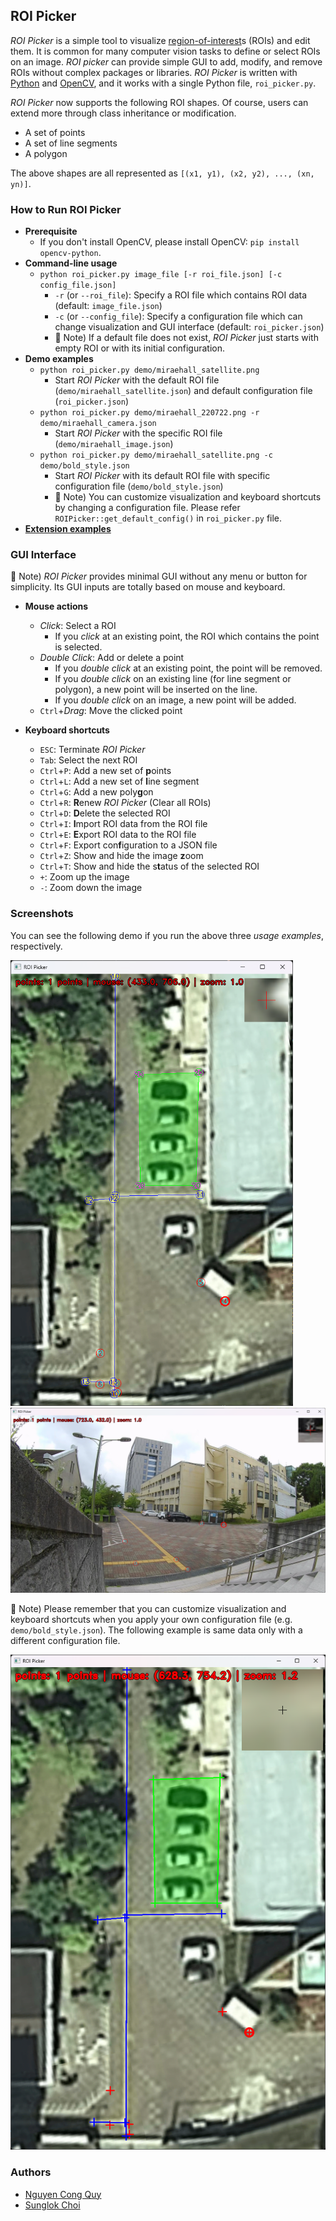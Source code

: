 
## ROI Picker
_ROI Picker_ is a simple tool to visualize [region-of-interest](https://en.wikipedia.org/wiki/Region_of_interest)s (ROIs) and edit them. It is common for many computer vision tasks to define or select ROIs on an image. _ROI picker_ can provide simple GUI to add, modify, and remove ROIs without complex packages or libraries. _ROI Picker_ is written with [Python](https://www.python.org/) and [OpenCV](https://opencv.org/), and it works with a single Python file, `roi_picker.py`.

_ROI Picker_ now supports the following ROI shapes. Of course, users can extend more through class inheritance or modification.

* A set of points
* A set of line segments
* A polygon

The above shapes are all represented as `[(x1, y1), (x2, y2), ..., (xn, yn)]`.



### How to Run ROI Picker
* **Prerequisite**
  * If you don't install OpenCV, please install OpenCV: `pip install opencv-python`.
* **Command-line usage**
  * `python roi_picker.py image_file [-r roi_file.json] [-c config_file.json]`
    * `-r` (or `--roi_file`): Specify a ROI file which contains ROI data (default: `image_file.json`)
    * `-c` (or `--config_file`): Specify a configuration file which can change visualization and GUI interface (default: `roi_picker.json`)
    * :memo: Note) If a default file does not exist, _ROI Picker_ just starts with empty ROI or with its initial configuration.
* **Demo examples**
  * `python roi_picker.py demo/miraehall_satellite.png`
    * Start _ROI Picker_ with the default ROI file (`demo/miraehall_satellite.json`) and default configuration file (`roi_picker.json`)
  * `python roi_picker.py demo/miraehall_220722.png -r demo/miraehall_camera.json`
    * Start _ROI Picker_ with the specific ROI file (`demo/miraehall_image.json`)
  * `python roi_picker.py demo/miraehall_satellite.png -c demo/bold_style.json`
    * Start _ROI Picker_ with its default ROI file with specific configuration file (`demo/bold_style.json`)
    * :memo: Note) You can customize visualization and keyboard shortcuts by changing a configuration file. Please refer `ROIPicker::get_default_config()` in `roi_picker.py` file.
* **[Extension examples](https://github.com/mint-lab/roi_picker/blob/master/HOW_TO_EXTEND.md)**



### GUI Interface
:memo: Note) _ROI Picker_ provides minimal GUI without any menu or button for simplicity. Its GUI inputs are totally based on mouse and keyboard.

* **Mouse actions**
  * _Click_: Select a ROI
    * If you _click_ at an existing point, the ROI which contains the point is selected.
  * _Double Click_: Add or delete a point
    * If you _double click_ at an existing point, the point will be removed.
    * If you _double click_ on an existing line (for line segment or polygon), a new point will be inserted on the line.
    * If you _double click_ on an image, a new point will be added.
  * `Ctrl`+_Drag_: Move the clicked point

* **Keyboard shortcuts**
  * `ESC`: Terminate _ROI Picker_
  * `Tab`: Select the next ROI
  * `Ctrl`+`P`: Add a new set of **p**oints
  * `Ctrl`+`L`: Add a new set of **l**ine segment
  * `Ctrl`+`G`: Add a new poly**g**on
  * `Ctrl`+`R`: **R**enew _ROI Picker_ (Clear all ROIs)
  * `Ctrl`+`D`: **D**elete the selected ROI
  * `Ctrl`+`I`: **I**mport ROI data from the ROI file
  * `Ctrl`+`E`: **E**xport ROI data to the ROI file
  * `Ctrl`+`F`: Export con**f**iguration to a JSON file
  * `Ctrl`+`Z`: Show and hide the image **z**oom
  * `Ctrl`+`T`: Show and hide the s**t**atus of the selected ROI
  * `+`: Zoom up the image
  * `-`: Zoom down the image



### Screenshots
You can see the following demo if you run the above three _usage examples_, respectively.

  <img width="452px" src="https://github.com/mint-lab/roi_picker/blob/master/demo/miraehall_satellite_demo.png" />

  <img width="897px" src="https://github.com/mint-lab/roi_picker/blob/master/demo/miraehall_220722_demo.png" />

:memo: Note) Please remember that you can customize visualization and keyboard shortcuts when you apply your own configuration file (e.g. `demo/bold_style.json`). The following example is same data only with a different configuration file.

  <img width="542px" src="https://github.com/mint-lab/roi_picker/blob/master/demo/miraehall_satellite_demo_bold.png" />



### Authors
* [Nguyen Cong Quy](https://github.com/ncquy)
* [Sunglok Choi](https://mint-lab.github.io/sunglok/)